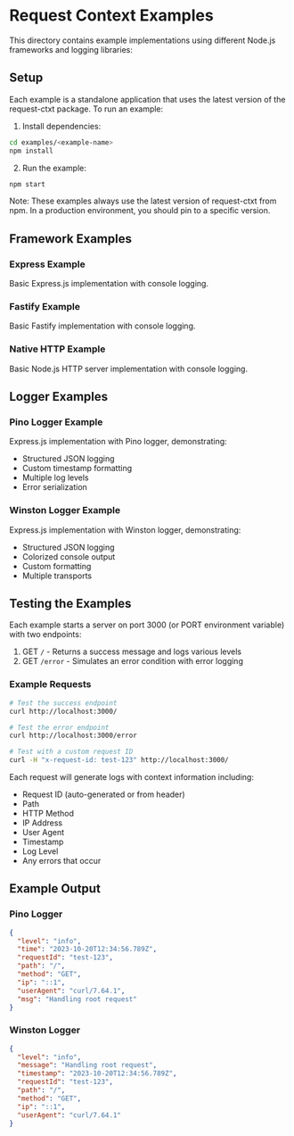 # Request Context Examples

This directory contains example implementations using different Node.js frameworks and logging libraries:

## Setup

Each example is a standalone application that uses the latest version of the request-ctxt package. To run an example:

1. Install dependencies:
```bash
cd examples/<example-name>
npm install
```

2. Run the example:
```bash
npm start
```

Note: These examples always use the latest version of request-ctxt from npm. In a production environment, you should pin to a specific version.

## Framework Examples

### Express Example
Basic Express.js implementation with console logging.

### Fastify Example
Basic Fastify implementation with console logging.

### Native HTTP Example
Basic Node.js HTTP server implementation with console logging.

## Logger Examples

### Pino Logger Example
Express.js implementation with Pino logger, demonstrating:
- Structured JSON logging
- Custom timestamp formatting
- Multiple log levels
- Error serialization

### Winston Logger Example
Express.js implementation with Winston logger, demonstrating:
- Structured JSON logging
- Colorized console output
- Custom formatting
- Multiple transports

## Testing the Examples

Each example starts a server on port 3000 (or PORT environment variable) with two endpoints:

1. GET `/` - Returns a success message and logs various levels
2. GET `/error` - Simulates an error condition with error logging

### Example Requests

```bash
# Test the success endpoint
curl http://localhost:3000/

# Test the error endpoint
curl http://localhost:3000/error

# Test with a custom request ID
curl -H "x-request-id: test-123" http://localhost:3000/
```

Each request will generate logs with context information including:
- Request ID (auto-generated or from header)
- Path
- HTTP Method
- IP Address
- User Agent
- Timestamp
- Log Level
- Any errors that occur

## Example Output

### Pino Logger
```json
{
  "level": "info",
  "time": "2023-10-20T12:34:56.789Z",
  "requestId": "test-123",
  "path": "/",
  "method": "GET",
  "ip": "::1",
  "userAgent": "curl/7.64.1",
  "msg": "Handling root request"
}
```

### Winston Logger
```json
{
  "level": "info",
  "message": "Handling root request",
  "timestamp": "2023-10-20T12:34:56.789Z",
  "requestId": "test-123",
  "path": "/",
  "method": "GET",
  "ip": "::1",
  "userAgent": "curl/7.64.1"
}
```